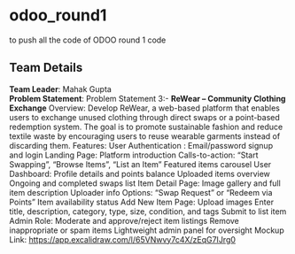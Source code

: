 # odoo_round1
to push all the code of ODOO round 1 code
## Team Details

**Team Leader**: Mahak Gupta  
**Problem Statement**: 
Problem Statement 3:-
**ReWear – Community Clothing Exchange**
Overview:
Develop ReWear, a web-based platform that enables users to exchange unused clothing
through direct swaps or a point-based redemption system. The goal is to promote sustainable
fashion and reduce textile waste by encouraging users to reuse wearable garments instead of
discarding them.
Features:
User Authentication :
Email/password signup and login
Landing Page:
Platform introduction
Calls-to-action: “Start Swapping”, “Browse Items”, “List an Item”
Featured items carousel
User Dashboard: 
Profile details and points balance
Uploaded items overview
Ongoing and completed swaps list
Item Detail Page: 
Image gallery and full item description
Uploader info
Options: “Swap Request” or “Redeem via Points”
Item availability status
Add New Item Page:
Upload images
Enter title, description, category, type, size, condition, and tags
Submit to list item
Admin Role:
Moderate and approve/reject item listings
Remove inappropriate or spam items
Lightweight admin panel for oversight
Mockup Link: https://app.excalidraw.com/l/65VNwvy7c4X/zEqG7IJrg0
